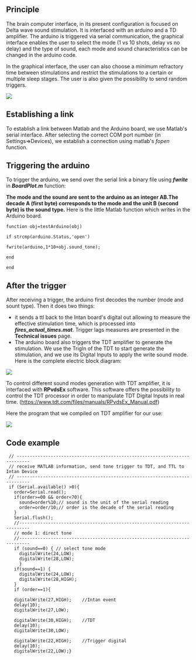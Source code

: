 ## Principle

The brain computer interface, in its present configuration is focused on Delta wave sound stimulation. It is interfaced with an arduino and a TD amplifier. The arduino is triggered via serial communication, the graphical interface enables the user to select the mode (1 vs 10 shots, delay vs no delay) and the type of sound, each mode and sound characteristics can be changed in the arduino code.

In the graphical interface, the user can also choose a minimum refractory time between stimulations and restrict the stimulations to a certain or multiple sleep stages. The user is also given the possibility to send random triggers.

![](https://user-images.githubusercontent.com/41677251/43528325-fc072612-95a8-11e8-810c-1b46bf0788ae.PNG)

## Establishing a link
To establish a link between Matlab and the Arduino board, we use Matlab's serial interface. After selecting the correct COM port number (in Settings=>Devices), we establish a connection using matlab's _fopen_ function.

## Triggering the arduino
To trigger the arduino, we send over the serial link a binary file using **_fwrite_** in **_BoardPlot.m_** function:

**The mode and the sound are sent to the arduino as an integer AB.The decade A (first byte) corresponds to the mode and the unit B (second byte) is the sound type.** Here is the little Matlab function which writes in the Arduino board.  

`function obj=testArduino(obj)`

`if strcmp(arduino.Status,'open')`

`fwrite(arduino,1*10+obj.sound_tone);`

`end`

`end`

## After the trigger
After receiving a trigger, the arduino first decodes the number (mode and sount type). Then it does two things: 

* it sends a ttl back to the Intan board's digital out allowing to measure the effective stimulation time, which is processed into **_fires_actual_times.mat_**. Trigger lags measures are presented in the **Technical issues** page. 
* The arduino board also triggers the TDT amplifier to generate the stimulation. We use the TrigIn of the TDT to start generate the stimulation, and we use its Digital Inputs to apply the write sound mode. Here is the complete electric block diagram:
 
![](https://user-images.githubusercontent.com/41677251/43641808-4e12e996-9725-11e8-9d03-ab40f7542165.PNG)

To control different sound modes generation with TDT amplifier, it is interfaced with **RPvdsEx** software. This software offers the possibility to control the TDT processor in order to manipulate TDT Digital Inputs in real time. (https://www.tdt.com/files/manuals/RPvdsEx_Manual.pdf)

Here the program that we compiled on TDT amplifier for our use:

![](https://user-images.githubusercontent.com/41677251/43640396-17a0db84-9720-11e8-9179-f4652a1048c0.PNG)

## Code example

 ```void loop(){
  // ---------------------------------------------------------------------------
  // receive MATLAB information, send tone trigger to TDT, and TTL to Intan Device
  // ---------------------------------------------------------------------------
  if (Serial.available() >0){
    order=Serial.read();
    if(order>=00 && order<70){
      sound=order%10;// sound is the unit of the serial reading
      order=order/10;// order is the decade of the serial reading
    }
    Serial.flush(); 
    //--------------------------------------------------------------------------
    // mode 1: direct tone
    //--------------------------------------------------------------------------
    if (sound==0) { // select tone mode
      digitalWrite(24,LOW);
      digitalWrite(28,LOW);
      }
    if(sound==1) {
      digitalWrite(24,LOW);
      digitalWrite(28,HIGH);
    }
    if (order==1){
    
    digitalWrite(27,HIGH);    //Intan event      
    delay(10);
    digitalWrite(27,LOW);
        
    digitalWrite(30,HIGH);    //TDT
    delay(10);
    digitalWrite(30,LOW);
    
    digitalWrite(22,HIGH);    //Trigger digital
    delay(10);
    digitalWrite(22,LOW);} 
 ```